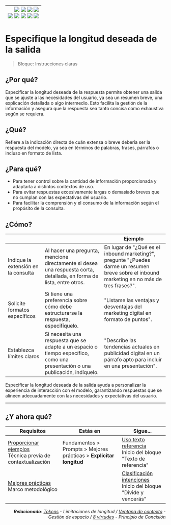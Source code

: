 <div align=right>

|[![](https://img.shields.io/badge/-Inicio-FFF?style=flat&logo=Emlakjet&logoColor=black)](/README.md) [![](https://img.shields.io/badge/-Introducción-FFF?style=flat&logo=abbrobotstudio&logoColor=black)](/documentos/intro.md) [![](https://img.shields.io/badge/-Modelos_de_lenguaje-FFF?style=flat&logo=LiveChat&logoColor=black)](/documentos/LLMs.md) [![](https://img.shields.io/badge/-Panorámica-FFF?style=flat&logo=openstreetmap&logoColor=black)](/documentos/panoramica.md)<br>  [![](https://img.shields.io/badge/-Prompts-FFF?style=flat&logo=Proton&logoColor=black)](/documentos/prompts/README.md) [![](https://img.shields.io/badge/-Ing,_de_prompts-FFF?style=flat&logo=googleearthengine&logoColor=black)](/documentos/ingenieriaDePrompts/README.md) [![](https://img.shields.io/badge/-Patrones-FFF?style=flat&logo=textpattern&logoColor=black)](/documentos/ingenieriaDePrompts/patrones/README.md) [![](https://img.shields.io/badge/8vP-FFF?style=flat&logo=v8&logoColor=black)](/documentos/prompts/mejoresPracticas/8virtudesDelPrompting.md) [![](https://img.shields.io/badge/-Casos_de_uso-FFF?style=flat&logo=gitbook&logoColor=black)](/documentos/casosDeUso/README.md)|
|-:|

</div>

# Especifique la longitud deseada de la salida

> Bloque: Instrucciones claras

## ¿Por qué?

Especificar la longitud deseada de la respuesta permite obtener una salida que se ajuste a las necesidades del usuario, ya sea un resumen breve, una explicación detallada o algo intermedio. Esto facilita la gestión de la información y asegura que la respuesta sea tanto concisa como exhaustiva según se requiera.

## ¿Qué?

Refiere a la indicación directa de cuán extensa o breve debería ser la respuesta del modelo, ya sea en términos de palabras, frases, párrafos o incluso en formato de lista.

## ¿Para qué?

- Para tener control sobre la cantidad de información proporcionada y adaptarla a distintos contextos de uso.
- Para evitar respuestas excesivamente largas o demasiado breves que no cumplan con las expectativas del usuario.
- Para facilitar la comprensión y el consumo de la información según el propósito de la consulta.

## ¿Cómo?

|||Ejemplo|
|-|-|-|
Indique la extensión en la consulta|Al hacer una pregunta, mencione directamente si desea una respuesta corta, detallada, en forma de lista, entre otros.|En lugar de "¿Qué es el inbound marketing?", pregunte "¿Puedes darme un resumen breve sobre el inbound marketing en no más de tres frases?".
Solicite formatos específicos|Si tiene una preferencia sobre cómo debe estructurarse la respuesta, especifíquelo.|"Listame las ventajas y desventajas del marketing digital en formato de puntos".
Establezca límites claros|Si necesita una respuesta que se adapte a un espacio o tiempo específico, como una presentación o una publicación, indíquelo.|"Describe las tendencias actuales en publicidad digital en un párrafo apto para incluir en una presentación".

Especificar la longitud deseada de la salida ayuda a personalizar la experiencia de interacción con el modelo, garantizando respuestas que se alineen adecuadamente con las necesidades y expectativas del usuario.

---

## ¿Y ahora qué?

<div align=right>

|Requisitos|Estás en|Sigue...|
|-|-|-|
|[Proporcionar ejemplos](proporcioneEjemplos.md)<br>Técnica previa de contextualización|Fundamentos > Prompts > Mejores prácticas > **Explicitar longitud**|[Uso texto referencia](usoTextoReferencia.md)<br>Inicio del bloque "Texto de referencia"
|[Mejores prácticas](README.md)<br>Marco metodológico||[Clasificación intenciones](clasificacionIntenciones.md)<br>Inicio del bloque "Divide y vencerás"

<i>**Relacionado**: [Tokens](../tokens.md) - Limitaciones de longitud / [Ventana de contexto](../ventanaDeContexto.md) - Gestión de espacio / [8 virtudes](8virtudesDelPrompting.md) - Principio de Concisión</i>

</div>